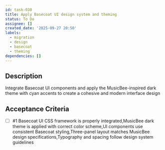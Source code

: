 ```yaml
---
id: task-030
title: Apply Basecoat UI design system and theming
status: To Do
assignee: []
created_date: '2025-09-27 20:50'
labels:
  - migration
  - design
  - basecoat
  - theming
dependencies: []
---
```


## Description

Integrate Basecoat UI components and apply the MusicBee-inspired dark theme with cyan accents to create a cohesive and modern interface design

## Acceptance Criteria
<!-- AC:BEGIN -->
- [ ] #1 Basecoat UI CSS framework is properly integrated,MusicBee dark theme is applied with correct color scheme,UI components use consistent Basecoat styling,Three-panel layout matches MusicBee design specifications,Typography and spacing follow design system guidelines
<!-- AC:END -->
